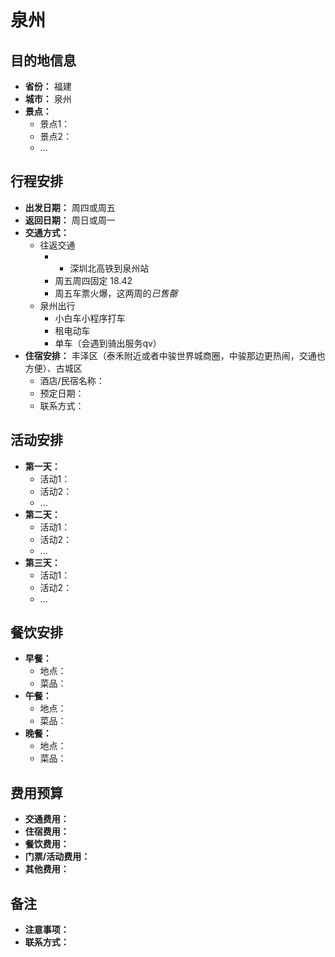 # 泉州

## 目的地信息

- **省份：** 福建
- **城市：** 泉州
- **景点：**
  - 景点1：
  - 景点2：
  - ...

## 行程安排

- **出发日期：** 周四或周五
- **返回日期：**  周日或周一
- **交通方式：** 
	- 往返交通
		- - 深圳北高铁到泉州站
		- 周五周四固定 18.42
		- 周五车票火爆，这两周的*已售罄*
	- 泉州出行
		- 小白车小程序打车
		- 租电动车
		- 单车（会遇到骑出服务qv）
- **住宿安排：** 丰泽区（泰禾附近或者中骏世界城商圈，中骏那边更热闹，交通也方便）、古城区
  - 酒店/民宿名称：
  - 预定日期：
  - 联系方式：

## 活动安排

- **第一天：**
  - 活动1：
  - 活动2：
  - ...
- **第二天：**
  - 活动1：
  - 活动2：
  - ...
- **第三天：**
  - 活动1：
  - 活动2：
  - ...

## 餐饮安排

- **早餐：**
  - 地点：
  - 菜品：
- **午餐：**
  - 地点：
  - 菜品：
- **晚餐：**
  - 地点：
  - 菜品：

## 费用预算

- **交通费用：**
- **住宿费用：**
- **餐饮费用：**
- **门票/活动费用：**
- **其他费用：**

## 备注

- **注意事项：**
- **联系方式：**

